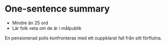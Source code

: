 One-sentence summary
======

* Mindre än 25 ord
* Lär folk veta om de är i målpublik

En pensionerad polis konfronteras med ett ouppklarat fall från sitt förflutna.
